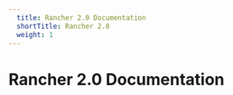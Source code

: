```yaml
---
  title: Rancher 2.0 Documentation
  shortTitle: Rancher 2.0
  weight: 1
---
```


# Rancher 2.0 Documentation
